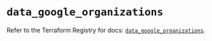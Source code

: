 # `data_google_organizations`

Refer to the Terraform Registry for docs: [`data_google_organizations`](https://registry.terraform.io/providers/hashicorp/google-beta/6.47.0/docs/data-sources/google_organizations).

